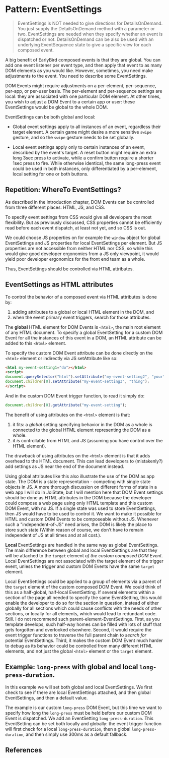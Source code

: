 # Pattern: EventSettings

> EventSettings is NOT needed to give directions for DetailsOnDemand. 
> You just supply the DetailsOnDemand method with a parameter or two.
> EventSettings are needed when they specify whether an event is dispatched or not.
> DetailsOnDemand can be also be used with an underlying EventSequence state to give a 
> specific view for each composed event.

A big benefit of EarlyBird composed events is that they are global. You can add one event listener per
event type, and then apply that event to as many DOM elements as you would like.
However, sometimes, you need make adjustments to the event. You need to describe some EventSettings.

DOM Events might require adjustments on a per-element, per-sequence, per-app, or per-user basis.
The per-element and per-sequence settings are local: they are associated with one particular DOM element.
At other times, you wish to adjust a DOM Event to a certain app or user: these EventSettings would
be global to the whole DOM.

EventSettings can be both global and local:
 
 * Global event settings apply to all instances of an event, regardless their target element.
   A certain game might desire a more sensitive `swipe` gesture, and so the `swipe` gesture 
   needs to be set globally. 
   
 * Local event settings apply only to certain instances of an event, described by the event's target.
   A reset button might require an extra long 3sec press to activate, 
   while a confirm button require a shorter 1sec press to fire.
   While otherwise identical, the same long-press event could be used in both instances, 
   only differentiated by a per-element, local setting for one or both buttons.
   
## Repetition: WhereTo EventSettings?

As described in the introduction chapter, DOM Events can be controlled from three different places:
HTML, JS, and CSS. 

To specify event settings from CSS would give all developers the most flexibility. 
But as previously discussed, CSS properties cannot be efficiently read before each event dispatch, 
at least not yet, and so CSS is out.

We could choose JS properties on for example the `window` object for global EventSettings and JS 
properties for local EventSettings per element. But JS properties are not accessible from neither
HTML nor CSS, so while this would give good developer ergonomics from a JS only viewpoint, 
it would yield poor developer ergonomics for the front end team as a whole.

Thus, EventSettings should be controlled via HTML attributes.  

## EventSettings as HTML attributes

To control the behavior of a composed event via HTML attributes is done by:
1. adding attributes to a global or local HTML element in the DOM, and 
2. when the event primary event triggers, search for those attributes.

The **global** HTML element for DOM Events is `<html>`, the main root element of any HTML document. 
To specify a global EventSetting for a custom DOM Event for all the instances of this event in a DOM,
an HTML attribute can be added to this `<html>` element.

To specify the custom DOM Event attribute can be done directly on the `<html>` element or indirectly
via JS setAttribute like so:
```html
<html my-event-setting1="do"></html>
<script>
document.querySelector("html").setAttribute("my-event-setting2", "your");
document.children[0].setAttribute("my-event-setting3", "thing");
</script>
```

And in the custom DOM Event trigger function, to read it simply do:

```javascript
document.children[0].getAttribute("my-event-setting");
```

The benefit of using attributes on the `<html>` element is that:
1. it fits: a *global* setting specifying behavior in the DOM as a whole is connected to 
   the global HTML element representing the DOM as a whole.
2. it *is* controllable from HTML and JS (assuming you have control over the HTML element).

The drawback of using attributes on the `<html>` element is that it adds overhead to the HTML document.
This can lead developers to (mistakenly?) add settings as JS near the end of the document instead.

Using global attributes like this also illustrate the use of the DOM as app state.
The DOM is a state representation - competing with single state objects in JS.
A more thorough discussion on different forms of state in a web app I will do in JoiState,
but I will mention here that DOM Event settings should be done as HTML attributes in the DOM because
the developer could compose a web page using only HTML template and this custom DOM Event, with no JS.
If a single state was used to store EventSettings, then JS would have to be used to control it.
We want to make it possible for HTML and custom DOM Events to be composeable without JS.
Whenever such a "independent-of-JS" need arises, the DOM is likely the place to store such state
(Within reason of course, we don't have to remain independent of JS at all times and at all cost.).

**Local** EventSettings are handled in the same way as global EventSettings. The main difference between 
global and local EventSettings are that they will be attached to the `target` element *of the custom 
composed DOM Event*. Local EventSettings are not associated with the target element of the trigger event, 
unless the trigger and custom DOM Events have the same `target` element. 

Local EventSettings could be applied to a group of elements via a parent of the `target` element 
of the custom composed DOM Event. We could think of this as a half-global, half-local EventSetting.
If several elements within a section of the page all needed to specify the same EventSetting, 
this would enable the developer to do so for the section in question, instead of either globally for 
all sections which could cause conflicts with the needs of other sections, or locally for all elements,
which would lead to redundant code.
Still. I do not recommend such parent-element-EventSettings. First, as you template develops, 
such half-way homes can be filled with lots of stuff that gets forgotten and overlooked elsewhere. 
Second, it would require the event trigger functions to traverse the full parent chain to *search for* 
potential EventSettings. Third, it makes the custom DOM Event much harder to debug as its behavior could
be controlled from many different HTML elements, and not just the global `<html>` element or the `target`
element.

## Example: `long-press` with global and local `long-press-duration`.

In this example we will set both global and local EventSettings.
We first check to see if there are local EventSettings attached, and then global EventSettings, and 
then a default value.

The example is our custom `long-press` DOM Event, but this time we want to specify how long the
`long-press` must be held before our custom DOM Event is dispatched. We add an EventSetting 
`long-press-duration`. This EventSetting can be set both locally and globally: the event trigger function
will first check for a local `long-press-duration`, then a global `long-press-duration`, and then
simply use 300ms as a default fallback. 

<pretty-printer href="./demo/long-press-EventSettings.js"></pretty-printer>

## References
